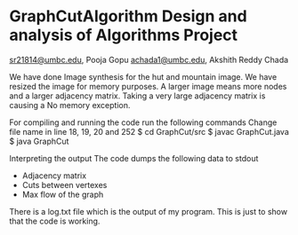 # GraphCutAlgorithm Design and analysis of Algorithms Project

sr21814@umbc.edu, Pooja Gopu
achada1@umbc.edu, Akshith Reddy Chada

We have done Image synthesis for the hut and mountain image. We have resized the image for memory purposes. A larger 
image means more nodes and a larger adjacency matrix. Taking a very large adjacency matrix is causing a No memory exception.

For compiling and running the code run the following commands
Change file name in line 18, 19, 20 and 252
$ cd GraphCut/src
$ javac GraphCut.java
$ java GraphCut

Interpreting the output
The code dumps the following data to stdout
* Adjacency matrix
* Cuts between vertexes
* Max flow of the graph

There is a log.txt file which is the output of my program. This is just to show that the code is working.